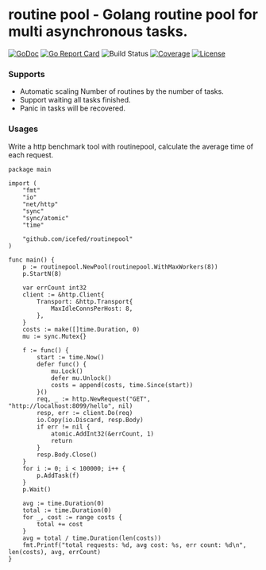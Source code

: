 # routine pool - Golang routine pool for multi asynchronous tasks.

[![GoDoc](https://godoc.org/github.com/icefed/routinepool?status.svg)](https://pkg.go.dev/github.com/icefed/routinepool)
[![Go Report Card](https://goreportcard.com/badge/github.com/icefed/routinepool)](https://goreportcard.com/report/github.com/icefed/routinepool)
![Build Status](https://github.com/icefed/routinepool/actions/workflows/test.yml/badge.svg)
[![Coverage](https://img.shields.io/codecov/c/github/icefed/routinepool)](https://codecov.io/gh/icefed/routinepool)
[![License](https://img.shields.io/github/license/icefed/routinepool)](./LICENSE)

### Supports
- Automatic scaling Number of routines by the number of tasks.
- Support waiting all tasks finished.
- Panic in tasks will be recovered.

### Usages

Write a http benchmark tool with routinepool, calculate the average time of each request.
```
package main

import (
	"fmt"
	"io"
	"net/http"
	"sync"
	"sync/atomic"
	"time"

	"github.com/icefed/routinepool"
)

func main() {
	p := routinepool.NewPool(routinepool.WithMaxWorkers(8))
	p.StartN(8)

	var errCount int32
	client := &http.Client{
		Transport: &http.Transport{
			MaxIdleConnsPerHost: 8,
		},
	}
	costs := make([]time.Duration, 0)
	mu := sync.Mutex{}

	f := func() {
		start := time.Now()
		defer func() {
			mu.Lock()
			defer mu.Unlock()
			costs = append(costs, time.Since(start))
		}()
		req, _ := http.NewRequest("GET", "http://localhost:8099/hello", nil)
		resp, err := client.Do(req)
		io.Copy(io.Discard, resp.Body)
		if err != nil {
			atomic.AddInt32(&errCount, 1)
			return
		}
		resp.Body.Close()
	}
	for i := 0; i < 100000; i++ {
		p.AddTask(f)
	}
	p.Wait()

	avg := time.Duration(0)
	total := time.Duration(0)
	for _, cost := range costs {
		total += cost
	}
	avg = total / time.Duration(len(costs))
	fmt.Printf("total requests: %d, avg cost: %s, err count: %d\n", len(costs), avg, errCount)
}
```
